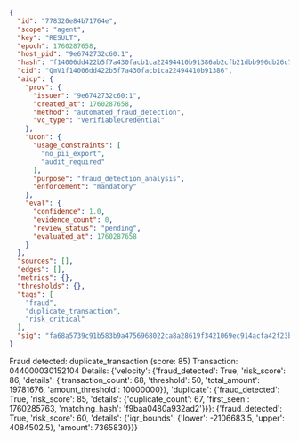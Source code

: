 ```json
{
  "id": "778320e84b71764e",
  "scope": "agent",
  "key": "RESULT",
  "epoch": 1760287658,
  "host_pid": "9e6742732c60:1",
  "hash": "f14006dd422b5f7a430facb1ca22494410b91386ab2cfb21dbb996db26c73e6e",
  "cid": "QmV1f14006dd422b5f7a430facb1ca22494410b91386",
  "aicp": {
    "prov": {
      "issuer": "9e6742732c60:1",
      "created_at": 1760287658,
      "method": "automated_fraud_detection",
      "vc_type": "VerifiableCredential"
    },
    "ucon": {
      "usage_constraints": [
        "no_pii_export",
        "audit_required"
      ],
      "purpose": "fraud_detection_analysis",
      "enforcement": "mandatory"
    },
    "eval": {
      "confidence": 1.0,
      "evidence_count": 0,
      "review_status": "pending",
      "evaluated_at": 1760287658
    }
  },
  "sources": [],
  "edges": [],
  "metrics": {},
  "thresholds": {},
  "tags": [
    "fraud",
    "duplicate_transaction",
    "risk_critical"
  ],
  "sig": "fa68a5739c91b583b9a4756968022ca8a28619f3421069ec914acfa42f23bbac"
}
```

Fraud detected: duplicate_transaction (score: 85)
Transaction: 044000030152104
Details: {'velocity': {'fraud_detected': True, 'risk_score': 86, 'details': {'transaction_count': 68, 'threshold': 50, 'total_amount': 19781676, 'amount_threshold': 10000000}}, 'duplicate': {'fraud_detected': True, 'risk_score': 85, 'details': {'duplicate_count': 67, 'first_seen': 1760285763, 'matching_hash': 'f9baa0480a932ad2'}}}: {'fraud_detected': True, 'risk_score': 60, 'details': {'iqr_bounds': {'lower': -2106683.5, 'upper': 4084502.5}, 'amount': 7365830}}}